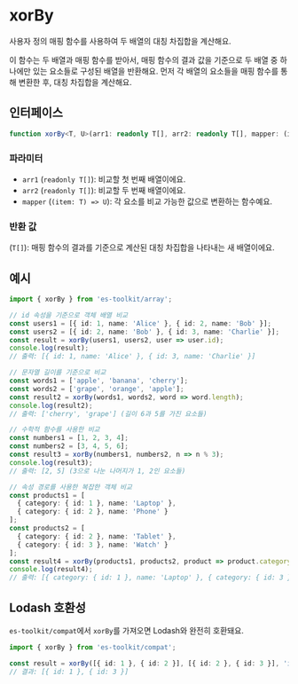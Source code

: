 # xorBy

사용자 정의 매핑 함수를 사용하여 두 배열의 대칭 차집합을 계산해요.

이 함수는 두 배열과 매핑 함수를 받아서, 매핑 함수의 결과 값을 기준으로 두 배열 중 하나에만 있는 요소들로 구성된 배열을 반환해요. 먼저 각 배열의 요소들을 매핑 함수를 통해 변환한 후, 대칭 차집합을 계산해요.

## 인터페이스

```typescript
function xorBy<T, U>(arr1: readonly T[], arr2: readonly T[], mapper: (item: T) => U): T[];
```

### 파라미터

- `arr1` (`readonly T[]`): 비교할 첫 번째 배열이에요.
- `arr2` (`readonly T[]`): 비교할 두 번째 배열이에요.
- `mapper` (`(item: T) => U`): 각 요소를 비교 가능한 값으로 변환하는 함수예요.

### 반환 값

(`T[]`): 매핑 함수의 결과를 기준으로 계산된 대칭 차집합을 나타내는 새 배열이에요.

## 예시

```typescript
import { xorBy } from 'es-toolkit/array';

// id 속성을 기준으로 객체 배열 비교
const users1 = [{ id: 1, name: 'Alice' }, { id: 2, name: 'Bob' }];
const users2 = [{ id: 2, name: 'Bob' }, { id: 3, name: 'Charlie' }];
const result = xorBy(users1, users2, user => user.id);
console.log(result);
// 출력: [{ id: 1, name: 'Alice' }, { id: 3, name: 'Charlie' }]

// 문자열 길이를 기준으로 비교
const words1 = ['apple', 'banana', 'cherry'];
const words2 = ['grape', 'orange', 'apple'];
const result2 = xorBy(words1, words2, word => word.length);
console.log(result2);
// 출력: ['cherry', 'grape'] (길이 6과 5를 가진 요소들)

// 수학적 함수를 사용한 비교
const numbers1 = [1, 2, 3, 4];
const numbers2 = [3, 4, 5, 6];
const result3 = xorBy(numbers1, numbers2, n => n % 3);
console.log(result3);
// 출력: [2, 5] (3으로 나눈 나머지가 1, 2인 요소들)

// 속성 경로를 사용한 복잡한 객체 비교
const products1 = [
  { category: { id: 1 }, name: 'Laptop' },
  { category: { id: 2 }, name: 'Phone' }
];
const products2 = [
  { category: { id: 2 }, name: 'Tablet' },
  { category: { id: 3 }, name: 'Watch' }
];
const result4 = xorBy(products1, products2, product => product.category.id);
console.log(result4);
// 출력: [{ category: { id: 1 }, name: 'Laptop' }, { category: { id: 3 }, name: 'Watch' }]
```

## Lodash 호환성

`es-toolkit/compat`에서 `xorBy`를 가져오면 Lodash와 완전히 호환돼요.

```typescript
import { xorBy } from 'es-toolkit/compat';

const result = xorBy([{ id: 1 }, { id: 2 }], [{ id: 2 }, { id: 3 }], 'id');
// 결과: [{ id: 1 }, { id: 3 }]
```
